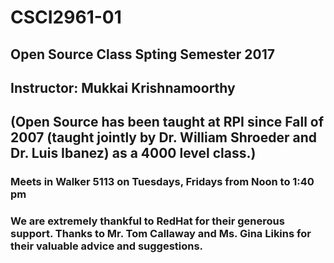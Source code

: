 # CSCI2961-01
## Open Source Class Spting Semester 2017

## Instructor: Mukkai Krishnamoorthy

## (Open Source has been taught at RPI since Fall of 2007 (taught jointly by Dr. William Shroeder and Dr. Luis Ibanez) as a 4000 level class.)

### Meets in Walker 5113 on Tuesdays, Fridays from Noon to 1:40 pm

### We are extremely thankful to RedHat for their generous support. Thanks to Mr. Tom Callaway and Ms. Gina Likins for their valuable advice and suggestions.
